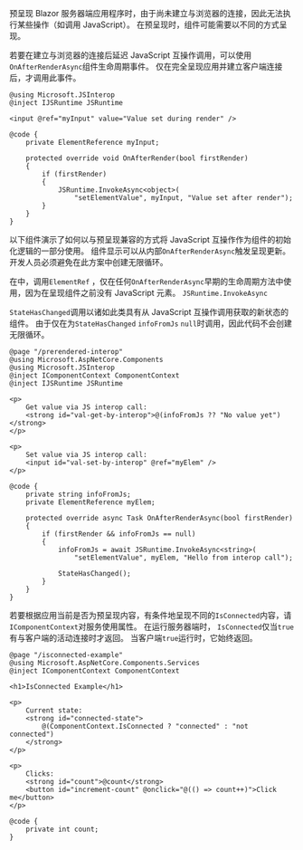 预呈现 Blazor 服务器端应用程序时，由于尚未建立与浏览器的连接，因此无法执行某些操作（如调用 JavaScript）。 在预呈现时，组件可能需要以不同的方式呈现。

若要在建立与浏览器的连接后延迟 JavaScript 互操作调用，可以使用`OnAfterRenderAsync`组件生命周期事件。 仅在完全呈现应用并建立客户端连接后，才调用此事件。

```cshtml
@using Microsoft.JSInterop
@inject IJSRuntime JSRuntime

<input @ref="myInput" value="Value set during render" />

@code {
    private ElementReference myInput;

    protected override void OnAfterRender(bool firstRender)
    {
        if (firstRender)
        {
            JSRuntime.InvokeAsync<object>(
                "setElementValue", myInput, "Value set after render");
        }
    }
}
```

以下组件演示了如何以与预呈现兼容的方式将 JavaScript 互操作作为组件的初始化逻辑的一部分使用。 组件显示可以从内部`OnAfterRenderAsync`触发呈现更新。 开发人员必须避免在此方案中创建无限循环。

在中，调用`ElementRef` ，仅在任何`OnAfterRenderAsync`早期的生命周期方法中使用，因为在呈现组件之前没有 JavaScript 元素。 `JSRuntime.InvokeAsync`

`StateHasChanged`调用以诸如此类具有从 JavaScript 互操作调用获取的新状态的组件。 由于仅在为`StateHasChanged` `infoFromJs` `null`时调用，因此代码不会创建无限循环。

```cshtml
@page "/prerendered-interop"
@using Microsoft.AspNetCore.Components
@using Microsoft.JSInterop
@inject IComponentContext ComponentContext
@inject IJSRuntime JSRuntime

<p>
    Get value via JS interop call:
    <strong id="val-get-by-interop">@(infoFromJs ?? "No value yet")</strong>
</p>

<p>
    Set value via JS interop call:
    <input id="val-set-by-interop" @ref="myElem" />
</p>

@code {
    private string infoFromJs;
    private ElementReference myElem;

    protected override async Task OnAfterRenderAsync(bool firstRender)
    {
        if (firstRender && infoFromJs == null)
        {
            infoFromJs = await JSRuntime.InvokeAsync<string>(
                "setElementValue", myElem, "Hello from interop call");

            StateHasChanged();
        }
    }
}
```

若要根据应用当前是否为预呈现内容，有条件地呈现不同的`IsConnected`内容，请`IComponentContext`对服务使用属性。 在运行服务器端时， `IsConnected`仅当`true`有与客户端的活动连接时才返回。 当客户端`true`运行时，它始终返回。

```cshtml
@page "/isconnected-example"
@using Microsoft.AspNetCore.Components.Services
@inject IComponentContext ComponentContext

<h1>IsConnected Example</h1>

<p>
    Current state:
    <strong id="connected-state">
        @(ComponentContext.IsConnected ? "connected" : "not connected")
    </strong>
</p>

<p>
    Clicks:
    <strong id="count">@count</strong>
    <button id="increment-count" @onclick="@(() => count++)">Click me</button>
</p>

@code {
    private int count;
}
```
